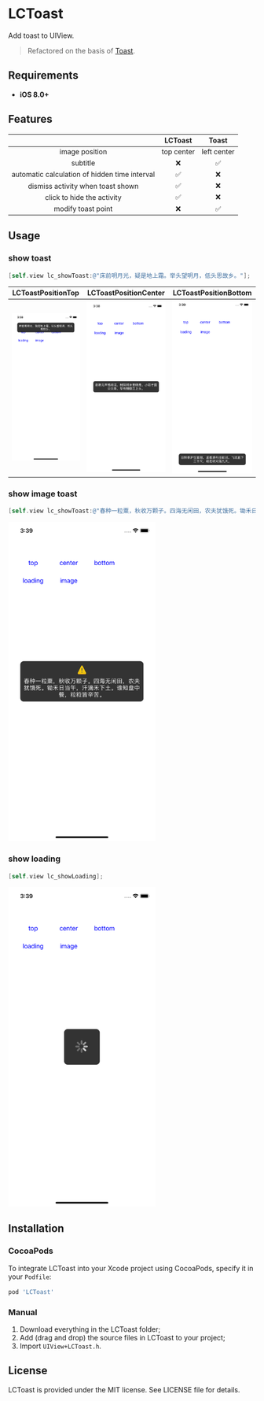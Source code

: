 

# LCToast

Add toast to UIView.



> Refactored on the basis of [Toast](https://github.com/scalessec/Toast).

## Requirements

- **iOS 8.0+**

## Features

|                                               |  LCToast   |    Toast    |
| :-------------------------------------------: | :--------: | :---------: |
|                image position                 | top center | left center |
|                   subtitle                    |     ❌      |      ✅      |
| automatic calculation of hidden time interval |     ✅      |      ❌      |
|       dismiss activity when toast shown       |     ✅      |      ❌      |
|          click to hide the activity           |     ✅      |      ❌      |
|              modify toast point               |     ❌      |      ✅      |

## Usage

### show toast

```objective-c
[self.view lc_showToast:@"床前明月光，疑是地上霜。举头望明月，低头思故乡。"];
```

|                      LCToastPositionTop                      |                    LCToastPositionCenter                     |                    LCToastPositionBottom                     |
| :----------------------------------------------------------: | :----------------------------------------------------------: | :----------------------------------------------------------: |
| ![top](https://github.com/iLiuChang/LCToast/raw/main/Images/top.png) | ![center](https://github.com/iLiuChang/LCToast/raw/main/Images/center.png) | ![bottom](https://github.com/iLiuChang/LCToast/raw/main/Images/bottom.png) |

### show image toast

```objective-c
[self.view lc_showToast:@"春种一粒粟，秋收万颗子。四海无闲田，农夫犹饿死。锄禾日当午，汗滴禾下土。谁知盘中餐，粒粒皆辛苦。" image:[UIImage imageNamed:@"warning"] position:(LCToastPositionCenter)];
```

<img src="https://github.com/iLiuChang/LCToast/raw/main/Images/toast_image.png" width="300" />

### show loading

```objective-c
[self.view lc_showLoading];
```

<img src="https://github.com/iLiuChang/LCToast/raw/main/Images/loading.png" width="300" />

## Installation

### CocoaPods

To integrate LCToast into your Xcode project using CocoaPods, specify it in your `Podfile`:

```ruby
pod 'LCToast'
```

### Manual

1. Download everything in the LCToast folder;
2. Add (drag and drop) the source files in LCToast to your project;
3. Import `UIView+LCToast.h`.

## License

LCToast is provided under the MIT license. See LICENSE file for details.
